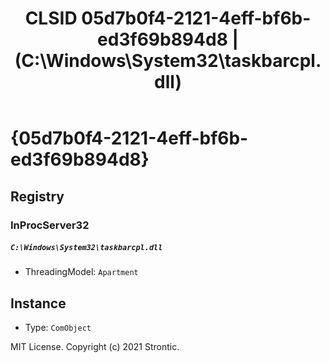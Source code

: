 ﻿---
title: "CLSID 05d7b0f4-2121-4eff-bf6b-ed3f69b894d8 | (C:\\Windows\\System32\\taskbarcpl.dll)"
excerpt: What is COM-Object CLSID 05d7b0f4-2121-4eff-bf6b-ed3f69b894d8?
---

# {05d7b0f4-2121-4eff-bf6b-ed3f69b894d8}


## Registry


### InProcServer32

##### `C:\Windows\System32\taskbarcpl.dll`
* ThreadingModel: `Apartment`

## Instance

* Type: `ComObject`

MIT License. Copyright (c) 2021 Strontic.


